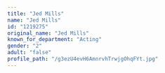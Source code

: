 ```yaml
---
title: "Jed Mills"
name: "Jed Mills"
id: "1219275"
original_name: "Jed Mills"
known_for_department: "Acting"
gender: "2"
adult: "false"
profile_path: "/g3ezU4evH6AmnrvhTrwjgOhqFYt.jpg"
---
```

